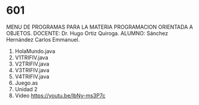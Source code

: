 # 601

MENU DE PROGRAMAS PARA LA MATERIA PROGRAMACION ORIENTADA A OBJETOS.
DOCENTE: Dr. Hugo Ortiz Quiroga.
ALUMNO: Sánchez Hernández Carlos Emmanuel.

1. HolaMundo.java
2. V1TRIFIV.java
3. V2TRIFIV.java
4. V3TRIFIV.java
5. V4TRIFIV.java
6. Juego.as
7. Unidad 2
8. Video https://youtu.be/lbNy-ms3P7c
